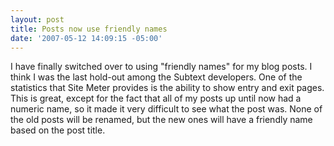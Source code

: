 ```yaml
---
layout: post
title: Posts now use friendly names
date: '2007-05-12 14:09:15 -05:00'
---
```


I have finally switched over to using "friendly names" for my blog posts. I think I was the last hold-out among the Subtext developers. One of the statistics that Site Meter provides is the ability to show entry and exit pages. This is great, except for the fact that all of my posts up until now had a numeric name, so it made it very difficult to see what the post was. None of the old posts will be renamed, but the new ones will have a friendly name based on the post title.
